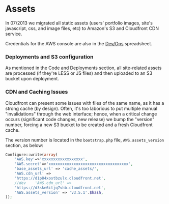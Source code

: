 # Assets #

In 07/2013 we migrated all static assets (users' portfolio images,
site's javascript, css, and image files, etc) to Amazon's S3 and
Cloudfront CDN service. 

Credentials for the AWS console are also in the
[Dev/Ops](https://docs.google.com/a/theidealists.com/spreadsheet/ccc?key=0AjVZk7pDeorYdGhVa0Z1R3pJX2lhM1VnZWlqYzhuN1E#gid=0)
spreadsheet. 

### Deployments and S3 configuration

As mentioned in the Code and Deployments section, all site-related
assets are processed (if they're LESS or JS files) and then uploaded to
an S3 bucket upon deployment.

### CDN and Caching Issues

Cloudfront can present some issues with files of the same name, as it
has a strong cache (by design). Often, it's too laborious to put
multiple manual "invalidations" through the web interface; hence, when
a critical change occurs (significant code changes, new release) we bump
the "version" number, forcing a new S3 bucket to be created and a fresh
Cloudfront cache.

The version number is located in the `bootstrap.php` file,
`AWS.assets_version` section, as below:

```php
Configure::write(array(
    'AWS.key'=>'xxxxxxxxxxxxxxxxxx',
    'AWS.secret'=>'xxxxxxxxxxxxxxxxxxxxxxxxxxxxxxxxxxx',
    'base_assets_url' => 'cache_assets/',
    'AWS.cdn_url' =>
    'https://d1p84xostbzulx.cloudfront.net',
    //dev    'AWS.cdn_url' =>
    'https://d3ske6itjq7vhb.cloudfront.net',
    'AWS.assets_version' => 'v3.5.1'.$hash,
));
```
